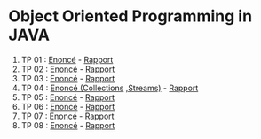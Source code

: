 # Object Oriented Programming in JAVA

1. TP 01 : [Enoncé](Arrays%20and%20Strings/les%20tableaux%20et%20les%20chaines%20de%20caractères.pdf) -  [Rapport](Arrays%20and%20Strings/README.md)
2. TP 02 : [Enoncé](Inheritance,%20Overriding,%20Polymorphism,%20Abstract%20classes,%20and%20Interfaces/AP%20-%20Héritage-%20Redéfinition%20-%20Polymorphisme%20-%20Classes%20abstraites%20et%20interfaces.pdf) -  [Rapport](Inheritance,%20Overriding,%20Polymorphism,%20Abstract%20classes,%20and%20Interfaces/README.md)
3. TP 03 : [Enoncé](Gestion%20des%20exceptions/Gestion%20des%20exceptions.pdf) - [Rapport](Gestion%20des%20exceptions/README.md) 
4. TP 04 : [Enoncé (Collections](Collections_Streams/TP_Collections.pdf) [,Streams)](Collections_Streams/TP_Streams.pdf) - [Rapport](Collections_Streams/README.md) 
5. TP 05 : [Enoncé](JavaFX_et_acces_aux_base_de_donnees/TP_JAVAFX_JDBC.pdf) - [Rapport](JavaFX_et_acces_aux_base_de_donnees/README.md) 
6. TP 06 : [Enoncé](Genericite_et_entrees_sorties/Généricité%20et%20entrées%20sorties.pdf) - [Rapport](Genericite_et_entrees_sorties/README.md) 
7. TP 07 : [Enoncé](Threads/threads.pdf) - [Rapport](Threads/README.md) 
7. TP 08 : [Enoncé](Sockets/sockets.pdf) - [Rapport](Sockets/README.md) 